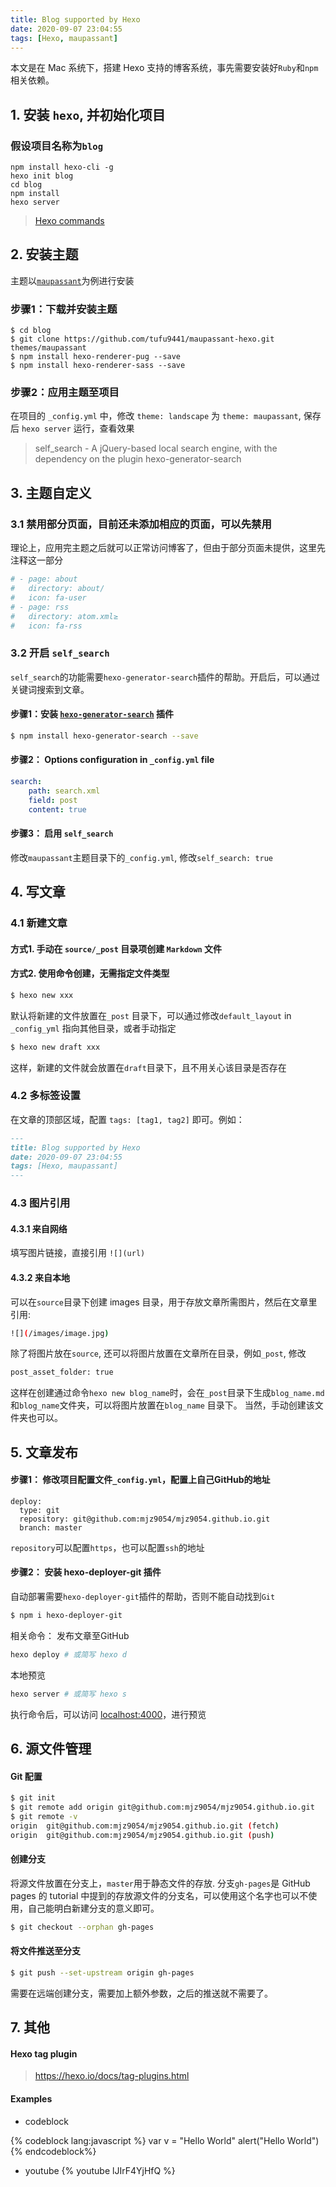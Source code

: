 ```yaml
---
title: Blog supported by Hexo
date: 2020-09-07 23:04:55
tags: [Hexo, maupassant]
---
```


本文是在 Mac 系统下，搭建 Hexo 支持的博客系统，事先需要安装好`Ruby`和`npm`相关依赖。

## 1. 安装 `hexo`, 并初始化项目
### 假设项目名称为`blog`
```shell
npm install hexo-cli -g
hexo init blog 
cd blog
npm install
hexo server
```
>  [Hexo commands](https://hexo.io/docs/commands)



## 2. 安装主题
主题以[`maupassant`](https://github.com/tufu9441/maupassant-hexo)为例进行安装
### 步骤1：下载并安装主题
```shell
$ cd blog
$ git clone https://github.com/tufu9441/maupassant-hexo.git themes/maupassant
$ npm install hexo-renderer-pug --save
$ npm install hexo-renderer-sass --save
```

### 步骤2：应用主题至项目
在项目的 `_config.yml` 中，修改 `theme: landscape` 为 `theme: maupassant`, 保存后 `hexo server` 运行，查看效果

> self_search - A jQuery-based local search engine, with the dependency on the plugin hexo-generator-search


## 3. 主题自定义

### 3.1 禁用部分页面，目前还未添加相应的页面，可以先禁用
理论上，应用完主题之后就可以正常访问博客了，但由于部分页面未提供，这里先注释这一部分

```YAML
# - page: about
#   directory: about/
#   icon: fa-user
# - page: rss
#   directory: atom.xml≥
#   icon: fa-rss
```

### 3.2 开启 `self_search`
`self_search`的功能需要`hexo-generator-search`插件的帮助。开启后，可以通过关键词搜索到文章。
#### 步骤1：安装 [`hexo-generator-search`](https://github.com/wzpan/hexo-generator-search) 插件
```sh
$ npm install hexo-generator-search --save
```

#### 步骤2： Options configuration in `_config.yml` file

```yml
search:
    path: search.xml
    field: post
    content: true
```

#### 步骤3： 启用 `self_search`
修改`maupassant`主题目录下的`_config.yml`, 修改`self_search: true`

 

## 4. 写文章
### 4.1 新建文章
#### 方式1. 手动在 `source/_post` 目录项创建 `Markdown` 文件
#### 方式2. 使用命令创建，无需指定文件类型
```sh
$ hexo new xxx 
```
默认将新建的文件放置在`_post` 目录下，可以通过修改`default_layout` in `_config_yml` 指向其他目录，或者手动指定
```sh
$ hexo new draft xxx 
```
这样，新建的文件就会放置在`draft`目录下，且不用关心该目录是否存在

### 4.2 多标签设置
在文章的顶部区域，配置 `tags: [tag1, tag2]` 即可。例如：
```markdown
---
title: Blog supported by Hexo
date: 2020-09-07 23:04:55
tags: [Hexo, maupassant]
---
```

### 4.3 图片引用
#### 4.3.1 来自网络
填写图片链接，直接引用 `![](url)`

#### 4.3.2 来自本地
可以在`source`目录下创建 images 目录，用于存放文章所需图片，然后在文章里引用: 
```sh
![](/images/image.jpg)
```

除了将图片放在`source`, 还可以将图片放置在文章所在目录，例如`_post`, 修改
```sh
post_asset_folder: true
```
这样在创建通过命令`hexo new blog_name`时，会在`_post`目录下生成`blog_name.md`和`blog_name`文件夹，可以将图片放置在`blog_name` 目录下。
当然，手动创建该文件夹也可以。


## 5. 文章发布

#### 步骤1： 修改项目配置文件`_config.yml`，配置上自己GitHub的地址
```YMAL
deploy:
  type: git
  repository: git@github.com:mjz9054/mjz9054.github.io.git
  branch: master
```
`repository`可以配置`https`，也可以配置`ssh`的地址

#### 步骤2： 安装 hexo-deployer-git 插件
自动部署需要`hexo-deployer-git`插件的帮助，否则不能自动找到`Git`
```sh
$ npm i hexo-deployer-git
```
相关命令：
发布文章至GitHub
```sh
hexo deploy # 或简写 hexo d
```
本地预览
```sh
hexo server # 或简写 hexo s 
```
执行命令后，可以访问 [localhost:4000](localhost:4000)，进行预览


## 6. 源文件管理

#### Git 配置
```sh
$ git init 
$ git remote add origin git@github.com:mjz9054/mjz9054.github.io.git
$ git remote -v
origin	git@github.com:mjz9054/mjz9054.github.io.git (fetch)
origin	git@github.com:mjz9054/mjz9054.github.io.git (push)
```

#### 创建分支
将源文件放置在分支上，`master`用于静态文件的存放.
分支`gh-pages`是 GitHub pages 的 tutorial 中提到的存放源文件的分支名，可以使用这个名字也可以不使用，自己能明白新建分支的意义即可。
```sh
$ git checkout --orphan gh-pages
```

#### 将文件推送至分支
```sh
$ git push --set-upstream origin gh-pages
```
需要在远端创建分支，需要加上额外参数，之后的推送就不需要了。

## 7. 其他
#### Hexo tag plugin
> https://hexo.io/docs/tag-plugins.html

#### Examples
- codeblock

{% codeblock lang:javascript %}
    var v = "Hello World"
    alert("Hello World")
{% endcodeblock%}

- youtube
{% youtube lJIrF4YjHfQ %}

